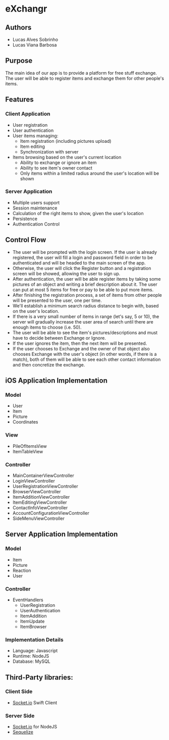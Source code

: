 # eXchangr

## Authors

* Lucas Alves Sobrinho
* Lucas Viana Barbosa

## Purpose
The main idea of our app is to provide a platform for free stuff exchange. The
user will be able to register items and exchange them for other people's items.

## Features
### Client Application
* User registration
* User authentication
* User items managing:
	* Item registration (including pictures upload)
	* Item editing
	* Synchronization with server
* Items browsing based on the user's current location
	* Ability to exchange or ignore an item
	* Ability to see item's owner contact
	* Only items within a limited radius around the user's location will be
	  shown


### Server Application
* Multiple users support
* Session maintenance
* Calculation of the right items to show, given the user's location
* Persistence
* Authentication Control

## Control Flow
* The user will be prompted with the login screen. If the user is already
  registered, the user will fill a login and password field in order to be
  authenticated and will be headed to the main screen of the app.
* Otherwise, the user will click the Register button and a registration screen
  will be showed, allowing the user to sign up.
* After authentication, the user will be able register items by taking some
  pictures of an object and writing a brief description about it. The user can
  put at most 5 items for free or pay to be able to put more items.
* After finishing the registration process, a set of items from other people
  will be presented to the user, one per time.
* We'll establish a minimum search radius distance to begin with, based on the
  user's location.
* If there is a very small number of items in range (let's say, 5 or 10), the
  server will gradually increase the user area of search until there are enough
  items to choose (i.e. 50).
* The user will be able to see the item's pictures/descriptions and must have
  to decide between Exchange or Ignore.
* If the user ignores the item, then the next item will be presented.
* If the user chooses to Exchange and the owner of that object also chooses
  Exchange with the user's object (in other words, if there is a match),
  both of them will be able to see each other contact information and then
  concretize the exchange.

## iOS Application Implementation

### Model

* User
* Item
* Picture
* Coordinates

### View

* PileOfItemsView
* ItemTableView

### Controller

* MainContainerViewController
* LoginViewController
* UserRegistrationViewController
* BrowserViewController
* ItemAdditionViewController
* ItemEditingViewController
* ContactInfoViewController
* AccountConfigurationViewController
* SideMenuViewController

## Server Application Implementation

### Model

* Item
* Picture
* Reaction
* User

### Controller

* EventHandlers
	* UserRegistration
	* UserAuthentication
	* ItemAddition
	* ItemUpdate
	* ItemBrowser

### Implementation Details

* Language: Javascript
* Runtime: NodeJS
* Database: MySQL

## Third-Party libraries:

### Client Side
* [Socket.io](https://github.com/socketio/socket.io-client-swift) Swift Client

### Server Side
* [Socket.io](https://github.com/socketio/socket.io) for NodeJS
* [Sequelize](https://github.com/sequelize/sequelize)